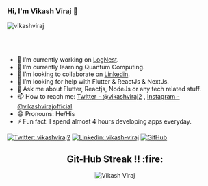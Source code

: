 ### Hi, I'm Vikash Viraj 👋

<p align="left"> <img src="https://komarev.com/ghpvc/?username=vikashviraj&label=Views&color=blue&style=plastic" alt="vikashviraj" /> </p>

<br/>
<br/>



- 🔭 I’m currently working on [LogNest](https://lognest.build).
- 🌱 I’m currently learning Quantum Computing.
- 👯 I’m looking to collaborate on [Linkedin](https://linkedin.com/in/vikash-viraj).
- 🤔 I’m looking for help with Flutter & ReactJs & NextJs.
- 💬 Ask me about Flutter, Reactjs, NodeJs or any tech related stuff.
- 📫 How to reach me: [Twitter - @vikashviraj2](https://twitter.com/vikashviraj2) , [Instagram - @vikashvirajofficial](https://instagram.com/vikashvirajofficial)
- 😄 Pronouns: He/His
- ⚡ Fun fact: I spend almost 4 hours developing apps everyday.

[![Twitter: vikashviraj2](https://img.shields.io/twitter/follow/vikashviraj2?style=social)](https://twitter.com/vikashviraj2)
[![Linkedin: vikash-viraj](https://img.shields.io/badge/-vikashviraj-blue?style=flat-square&logo=Linkedin&logoColor=white&link=https://www.linkedin.com/in/vikash-viraj/)](https://www.linkedin.com/in/vikash-viraj/)
[![GitHub](https://img.shields.io/github/followers/vikashviraj?label=follow&style=social)](https://github.com/vikashviraj)


<h2 align="center">Git-Hub Streak !! :fire:</h2> 
<p  align="center">
<img align="Center" src="https://github-readme-streak-stats.herokuapp.com/?user=vikashviraj&)" alt="Vikash Viraj" />
</p>

</div>

